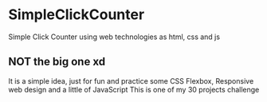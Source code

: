 # SimpleClickCounter
Simple Click Counter using web technologies as html, css and js
## NOT the big one xd
It is a simple idea, just for fun and practice some CSS Flexbox, 
Responsive web design and a little of JavaScript
This is one of my 30 projects challenge
